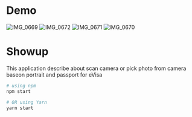 # Demo
![IMG_0669](https://github.com/user-attachments/assets/a1b58d3d-cba1-4095-957b-882ff6b89337)
![IMG_0672](https://github.com/user-attachments/assets/7324d898-e850-4c18-bbff-94f84546b169)
![IMG_0671](https://github.com/user-attachments/assets/dfe3586d-9b03-4aee-a2b5-889d4f138aee)
![IMG_0670](https://github.com/user-attachments/assets/befd69d9-60ae-4195-87b4-8df524794d5a)

# Showup
This application describe about scan camera or pick photo from camera baseon portrait and passport for eVisa

```bash
# using npm
npm start

# OR using Yarn
yarn start
```
